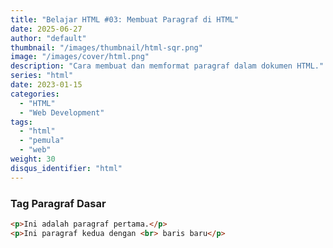 ```yaml
---
title: "Belajar HTML #03: Membuat Paragraf di HTML"
date: 2025-06-27
author: "default"
thumbnail: "/images/thumbnail/html-sqr.png"
image: "/images/cover/html.png"
description: "Cara membuat dan memformat paragraf dalam dokumen HTML."
series: "html"
date: 2023-01-15
categories:
  - "HTML"
  - "Web Development"
tags:
  - "html"
  - "pemula"
  - "web"
weight: 30
disqus_identifier: "html"
---
```


### Tag Paragraf Dasar
```html
<p>Ini adalah paragraf pertama.</p>
<p>Ini paragraf kedua dengan <br> baris baru</p>